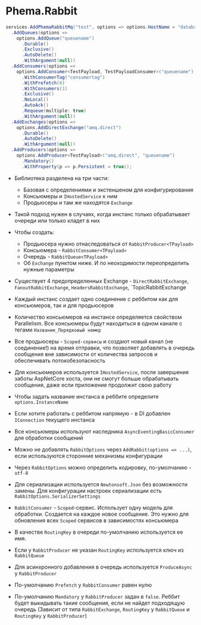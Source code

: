 # Phema.Rabbit

```csharp
services.AddPhemaRabbitMq("test", options => options.HostName = "database.otaku-shelter.ru")
  .AddQueues(options =>
    options.AddQueue("queuename")
      .Durable()
      .Exclusive()
      .AutoDelete()
      .WithArgument(null))
  .AddConsumers(options =>
    options.AddConsumer<TestPayload, TestPayloadConsumer>("queuename")
      .WithConsumerTag("consumertag")
      .WithPrefetch(0)
      .WithConsumers(1)
      .Exclusive()
      .NoLocal()
      .AutoAck()
      .Requeue(multiple: true)
      .WithArgument(null))
  .AddExchanges(options =>
    options.AddDirectExchange("amq.direct")
      .Durable()
      .AutoDelete()
      .WithArgument(null))
  .AddProducers(options =>
    options.AddProducer<TestPayload>("amq.direct", "queuename")
      .Mandatory()
      .WithProperty(p => p.Persistent = true));
```

- Библиотека разделена на три части: 
  - Базовая с определениями и экстеншеном для конфигурирования
  - Консьюмеры и `IHostedService` к ним
  - Продьюсеры и там же находятся `Exchange`
- Такой подход нужен в случаях, когда инстанс только обрабатывает очереди или только кладет в них
  
- Чтобы создать:
  - Продьюсера нужно отнаследоваться от `RabbitProducer<TPayload>`
  - Консьюмера - `RabbitConsumer<TPayload>`
  - Очередь - `RabbitQueue<TPayload>`
  - Об `Exchange` пунктом ниже. И по неоходимости переопределить нужные параметры
  
- Существует 4 предопределенных Exchange - `DirectRabbitExchange`, `FanoutRabbitExchange`, `HeadersRabbitExchange`, `TopicRabbitExchange
- Каждый инстанс создает одно соединение с реббитом как для консьюмеров, так и для продьюсеров
- Количество консьюмеров на инстансе определяется свойством Parallelism. Все консьюмеры будут находиться в одном канале с тегами `Название_Порядковый номер`
- Все продьюсеры - `Scoped-сервисы` и создают новый канал (не соединение!) на время отправки, что позволяет добавлять в очередь сообщения вне зависимости от количества запросов и обеспечивать потокобезопасность
- Для консьюмеров используется `IHostedService`, после завершения заботы AspNetCore хоста, они не смогут больше обрабатывать сообщения, даже если приложение продолжит свою работу
- Чтобы задать название инстанса в реббите определите `options.InstanceName`
- Если хотите работать с реббитом напрямую - в DI добавлен `IConnection` текущего инстанса
- Все консьюмеры используют наследника `AsyncEventingBasicConsumer` для обработки сообщений
- Можно не добавлять `RabbitOptions` через `AddRabbit(options => ...)`, если используются сторонние механизмы конфигурации
- Через `RabbitOptions` можно определить кодировку, по-умолчанию - `utf-8`
- Для сериализации используется `Newtonsoft.Json` без возможности замены. Для конфигурации настроек сериализации есть `RabbitOptions.SerializerSettings`
- `RabbitConsumer` - `Scoped`-сервис. Использует одну модель для обработки. Создается на каждое новое сообщение. Это нужно для обновления всех `Scoped` сервисов в зависимостях консьюмера
- В качестве `RoutingKey` в очереди по-умолчанию используется ее имя.
- Если у `RabbitProducer` не указан `RoutingKey` используется ключ из `RabbitQueue`
- Для асинхронного добавления в очередь используется `ProduceAsync` у `RabbitProducer`
- По-умолчанию `Prefetch` у `RabbitConsumer` равен нулю
- По-умолчанию `Mandatory` у `RabbitProducer` задан в `false`. Реббит будет выкидывать такие сообщения, если не найдет подходящую очередь (Зависит от типа `RabbitExchange`, `RoutingKey` у `RabbitQueue` и `RoutingKey` у `RabbitProducer`)

